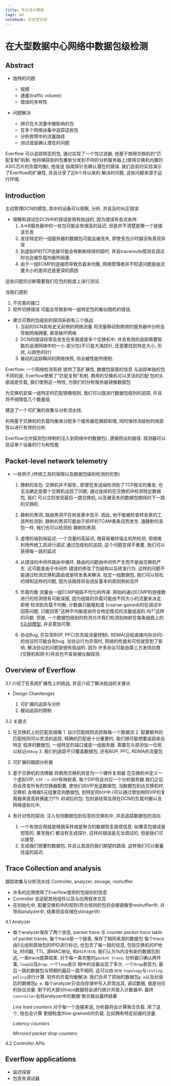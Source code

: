 ```yaml
---
title: 毕业设计翻译
tags: md
notebook: 历史性文档
---
```


# 在大型数据中心网络中数据包级检测

## Abstract

- 独特的问题
  * 规模
  * 通量(traffic volume)
  * 错误的多样性

- 问题解决
  * 辨识在大流量中被影响的包
  * 在多个网络设备中追踪这些包
  * 分析故障中的流量路径
  * 测试或是确认潜在的问题

Everflow 可以追踪特定的包, 通过实现了一个包过滤器, 他基于商用交换机的"匹配复制"机制.
他将捕获到的包重新分发到不同的分析服务器上(使用交换机内置的ASIC芯片的负载均衡), 他发送
指南探针去确认潜在的错误. 我们目前的实验演示了Everflow的扩展性, 并且分享了近6个月以来的
解决的问题, 这些问题来源于运行环境.


## Introduction

主动管理DCN的模型, 其中的设备可以观察, 分析, 并且及时纠正错误.

- 理解和调试在DCN中的错误是很有挑战的, 因为错误有各式各样:
  1. A=>B服务器中的一些包可能会有很高的延迟, 但是并不清楚是哪一个链接该负责
  2. 发往特定的一组服务器的数据包可能会被丢失, 即使丢包计时器没有表现异常
  3. 到虚拟IP的TCP连接可能会有断断续续的超时, 并且traceroute探测去调试时也会被负载均衡所阻塞
  4. 由于一组ECMP的连接而导致负载未均衡, 网络管理者并不知道问题是由流量大小的差异还是更深的原因

这些问题的诊断需要我们在包的粒度上进行测试. 

当我们遇到 
1. 不完善的接口
2. 软件切换错误
可能会导致影响一组特定包的看似随机的错误, 


- 建立可靠的包级别的探测系统有三个挑战
  1. 当前的SCN具有史无前例的网络流量
    将流量移动到商用的服务器中分析会导致网络拥塞, 甚至破坏网络.
  2. DCN的错误经常会发生在多跳或是多个交换机中, 并且有效的追踪需要智能的追溯网络中的一小
     部分包(不只是大海捞针, 还是要找到特定大小, 形状, 以颜色的针)
  3. 被动的追踪瞬间的网络快照, 将会被性能所限制.

Everflow: 一个网络检测系统 提供了高扩展性, 数据包层面的信息
与追踪单独的包不同的是, Everflow使用了"匹配复制"机制. 商用的交换机可以灵活的匹配
包的头部或是负载, 我们使用这一特性, 为我们的分析服务器镜像数据包

为交换机安装一组特定的匹配镜像规则, 我们可以既进行数据包级别的追踪, 并且将开销降低几个数量级

建造了一个可扩展的收集与分析流水线.

利用基于交换机的负载均衡来分配多个服务器在跟踪和理, 同时保持流级别的局部性以进行有效的分析.

Everflow允许探测包(特制的注入到网络中的数据包), 遵循预设的路径.
探测器可以验证单个设备的行为和性能


## Packet-level network telemetry

- 一些例子,(传统工具的局限以及数据包级别检测的优势)

  1. 静默的丢包. 交换机并不报告., 即使在发送端检测到了TCP报文的重发,
      也无法确定是那个交换机出现了问题, 通过连续的在交换机中检测特定数据包, 我们
      可以立刻发现最后一跳交换机, 以及被丢失的数据包期待的下一跳的交换机

  2. 静默的黑洞, 路由黑洞不在转发表中显示. 因此, 他不能被检查转发表的工具所检测到.
      静默的黑洞可能由于损坏的TCAM表条目而发生. 通静默的丢包一样, 我们也可以检测到
      静默的黑洞.

  3. 虚增的端到端延迟: 一个流量的高延迟, 很容易被终端主机所检测, 但很难利用传统工具进行调试
      通过包级别的追踪, 这个问题变得不重要, 我们可以获得每一跳的延迟

  4. 从错误的中间件路由中循环, 路由的问题由中间件产生而不是由交换机产生. 这可能是由于中间件
       错误的修改了包结构以及转发行为. 这样的问题不能通过检测交换机路由或是转发表来解决.
       给定一组数据包, 我们可以轻松的得知这样的问题, 因为该路径将会违反基本的原则例如无环

  5. 负载均衡 流量由一组ECMP链路不均匀的传递. 原始的通过ECMP的连接数进行的检测很有可能误报,
       因为链路的负载可能由不同大小的流量来决定. 即使 检测到负载不均衡, 计数器只能粗粒度
       (coarse-gained)的在调试中回答问题, 只能回答"这种不均衡是由符合特定模式的流量组成的
       吗?"这样的问题. 但是, 一个数据包级别的检测允许我们检测到映射在每条链路上的
       [5元组模型][5-tuple], 并且更加可靠.

  6. 协议Bug, 在实现BGP, PFC(优先级流量控制), RDMA(远程直接内存访问)的协议时可能会有bug.
       当协议行为异常时, 网络的性能和可性就受到了影响. 解决协议的问题是很有挑战的. 因为
       许多协议可能由第三方发供应商(交换机和网卡)并且也不容易被仪器探测.


## Overview of Everflow

3.1 介绍了在系统扩展性上的挑战, 并且介绍了解决挑战的关键点
- Design Chanllenges

  1. 可扩展的追踪与分析
  2. 被动追踪的限制

3.2 关键点

  1. 在交换机上的匹配及镜像
    1. 设计匹配规则去抓取每一个数据流
    2. 配置额外的匹配规则可以灵活的追踪. 精确的匹配是十分重要的, 我们很可能想要追踪来自特定
        程序的数据包, 一组特定的端口或是一组服务器. 需要在头部添加一位用以标记`debug`
    3. 我们的追踪不只覆盖数据包, 还有BGP, PFC, RDMA的流量包

  2. 可扩展的跟踪分析器
  3. 基于交换机的洗牌器 将商用交换机转变为一个硬件复用器
      在交换机中定义一个虚拟VIP, `VIP -> DIP`有映射表, 每个DIP将会对应一个分析服务器
      我们之后将会改变所有的交换器配置, 使他们向VIP发送数据包, 当数据包到达交换机时, 交换机
      会根据5元组重定向数据包, 到特定的`DIP`中.(可以通过增加相同VIP的复用器来提高转换能力??)
      *封装*后的包: 包封装经常会用在DCN的负载均衡以及网络虚拟化中, 
  4. 有针对性的探测: 注入任何数据包到任意的交换机中, 并且追踪数据包的流向.
      1. 一个有效应用就是根据采样或是聚合的数据恢复路径信息. 如果丢包错误是短暂的, 甚至我们
        都没有生成探针, 这样的错误是无法调试的, 但是我们可以接受.
      2. 生成我们想要的数据包, 并且让其游历我们期望的路径. 这样我们可以衡量往返的延迟.
    
## Trace Collection and analysis
  跟踪收集与分析流水线
  Controller, analyzer, storage, reshuffler

- 许多的应用使用了Everflow提供的包级别的信息
- Controller 去适配其他组件以及与应用程序交互
- 在初始化中, 配置交换机中的规则(符合规则的包将会被镜像至reshuffler中, 并导向analyzer中,
     结果将会存储在storage中)

4.1 Analyzer

- 每个analyzer保存了两个状态, packet trace 与 counter
  *packet trace* table of packet traces, 每个trace是一个链表, 保存了相同来源的数据包
  每个trace由5元组和原始包的IPID进行标记, 也包含了每一跳的信息, 包括交换机的IP地址, 时间戳,
  TTL, 源MAC地址, 和`DSCP/ECN`, 我们认为1s内没有新的数据包到达, 一条trace就算结束.
  对于每一条完整的`packet trace`, 分析器只确认两件事, `loop`以及`drop`. 一个`loop`表示
  相中的设备出现了多次. 一个`drop`表现为, 最后一跳的数据包与预期的最后一跳不相同. 这可以由
  `DCN topology`与`routing policy`进行计算.
  软件的负载均衡解决: 我们合并了原始的数据包`p_o`以及封装后的数据包`p_e`.
  每个analyzer只会向存储中写入异常出具, 调试数据, 或是对应的协议流量.
  剩下的大部分trace数据将会进行统计并放入计数器中. 最终`controller`会将analyzer中的数据
  聚合输出最终结果

  *Line load counters* 对于每一个连接来说, 分析器将会计算聚合负载. 除了这个, 他也会计算
    更细粒度(fine-grained)的负载. 比如拥有特定前缀的流量. 

  *Latency counters* 

  *Mirrored packet drop counters*

4.2 Controller APIs


## Everflow applications

- 延迟探查
- 包丢失调试器





[5-tuple]: https://azure.microsoft.com/en-us/blog/azure-load-balancer-new-distribution-mode/

